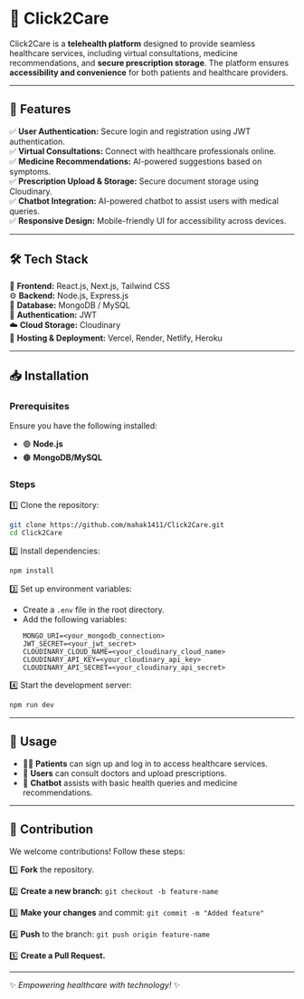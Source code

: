 # 🌟 Click2Care

Click2Care is a **telehealth platform** designed to provide seamless healthcare services, including virtual consultations, medicine recommendations, and **secure prescription storage**. The platform ensures **accessibility and convenience** for both patients and healthcare providers.

---

## 🚀 Features
✅ **User Authentication:** Secure login and registration using JWT authentication.  
✅ **Virtual Consultations:** Connect with healthcare professionals online.  
✅ **Medicine Recommendations:** AI-powered suggestions based on symptoms.  
✅ **Prescription Upload & Storage:** Secure document storage using Cloudinary.  
✅ **Chatbot Integration:** AI-powered chatbot to assist users with medical queries.  
✅ **Responsive Design:** Mobile-friendly UI for accessibility across devices.  

---

## 🛠 Tech Stack
🎨 **Frontend:** React.js, Next.js, Tailwind CSS  
⚙️ **Backend:** Node.js, Express.js  
💾 **Database:** MongoDB / MySQL  
🔐 **Authentication:** JWT  
☁️ **Cloud Storage:** Cloudinary  
🚀 **Hosting & Deployment:** Vercel, Render, Netlify, Heroku  

---

## 📥 Installation

### Prerequisites
Ensure you have the following installed:
- 🟢 **Node.js**
- 🟠 **MongoDB/MySQL**

### Steps
1️⃣ Clone the repository:
   ```bash
   git clone https://github.com/mahak1411/Click2Care.git
   cd Click2Care
   ```
2️⃣ Install dependencies:
   ```bash
   npm install
   ```
3️⃣ Set up environment variables:
   - Create a `.env` file in the root directory.
   - Add the following variables:
     ```plaintext
     MONGO_URI=<your_mongodb_connection>
     JWT_SECRET=<your_jwt_secret>
     CLOUDINARY_CLOUD_NAME=<your_cloudinary_cloud_name>
     CLOUDINARY_API_KEY=<your_cloudinary_api_key>
     CLOUDINARY_API_SECRET=<your_cloudinary_api_secret>
     ```
4️⃣ Start the development server:
   ```bash
   npm run dev
   ```

---

## 🎯 Usage
- 👨‍⚕️ **Patients** can sign up and log in to access healthcare services.
- 📜 **Users** can consult doctors and upload prescriptions.
- 🤖 **Chatbot** assists with basic health queries and medicine recommendations.

---

## 🤝 Contribution
We welcome contributions! Follow these steps:

1️⃣ **Fork** the repository.

2️⃣ **Create a new branch:** `git checkout -b feature-name`

3️⃣ **Make your changes** and commit: `git commit -m "Added feature"`

4️⃣ **Push** to the branch: `git push origin feature-name`

5️⃣ **Create a Pull Request.**


---


✨ _Empowering healthcare with technology!_ ✨

